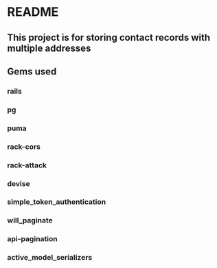 # README

## This project is for storing contact records with multiple addresses

## Gems used

### rails

### pg 

### puma 

### rack-cors

### rack-attack

### devise

### simple_token_authentication 

### will_paginate

### api-pagination

### active_model_serializers
